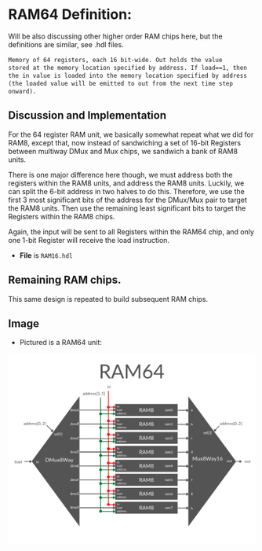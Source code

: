 # RAM64 Definition:
Will be also discussing other higher order RAM chips here, but the definitions are similar, see .hdl files.
```
Memory of 64 registers, each 16 bit-wide. Out holds the value
stored at the memory location specified by address. If load==1, then
the in value is loaded into the memory location specified by address
(the loaded value will be emitted to out from the next time step onward).
```

## Discussion and Implementation
For the 64 register RAM unit, we basically somewhat repeat what we did for RAM8, except that, now instead of sandwiching a set of 16-bit Registers between multiway DMux and Mux chips, we sandwich a bank of RAM8 units.

There is one major difference here though, we must address both the registers within the RAM8 units, and address the RAM8 units. Luckily, we can split the 6-bit address in two halves to do this. Therefore, we use the first 3 most significant bits of the address for the DMux/Mux pair to target the RAM8 units. Then use the remaining least significant bits to target the Registers within the RAM8 chips.

Again, the input will be sent to all Registers within the RAM64 chip, and only one 1-bit Register will receive the load instruction.

- **File** is `RAM16.hdl`

## Remaining RAM chips.
This same design is repeated to build subsequent RAM chips.

## Image
- Pictured is a RAM64 unit:

!["RAM8"](../img/project-03.4-RAM64.png)
